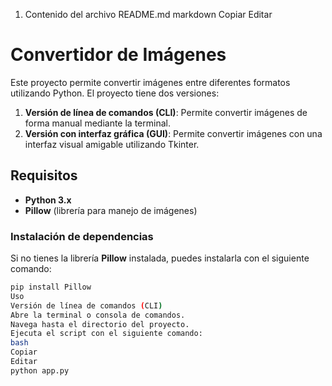 1. Contenido del archivo README.md
markdown
Copiar
Editar
# Convertidor de Imágenes

Este proyecto permite convertir imágenes entre diferentes formatos utilizando Python. El proyecto tiene dos versiones:

1. **Versión de línea de comandos (CLI)**: Permite convertir imágenes de forma manual mediante la terminal.
2. **Versión con interfaz gráfica (GUI)**: Permite convertir imágenes con una interfaz visual amigable utilizando Tkinter.

## Requisitos

- **Python 3.x**
- **Pillow** (librería para manejo de imágenes)
  
### Instalación de dependencias

Si no tienes la librería **Pillow** instalada, puedes instalarla con el siguiente comando:

```bash
pip install Pillow
Uso
Versión de línea de comandos (CLI)
Abre la terminal o consola de comandos.
Navega hasta el directorio del proyecto.
Ejecuta el script con el siguiente comando:
bash
Copiar
Editar
python app.py
